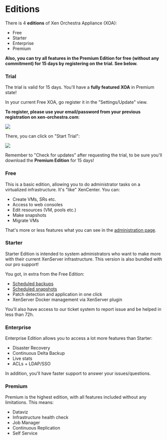 # Editions

There is 4 **editions** of Xen Orchestra Appliance (XOA):

* Free
* Starter
* Enterprise
* Premium

**Also, you can try all features in the Premium Edition for free (without any commitment) for 15 days by registering on the trial. See below.**

### Trial

The trial is valid for 15 days. You'll have a **fully featured XOA** in Premium state!

In your current Free XOA, go register it in the "Settings/Update" view.

**To register, please use your email/password from your previous registration on xen-orchestra.com**:

![](https://camo.githubusercontent.com/a8d804a7055deb81c88f1de0f3b5b0124d3fb1a2/68747470733a2f2f78656e2d6f72636865737472612e636f6d2f626c6f672f636f6e74656e742f696d616765732f323031352f30352f757064617465722e706e67)

There, you can click on "Start Trial":

![](https://camo.githubusercontent.com/435026d3bad8c096e10b6e8ea3fcdabe1b52462c/68747470733a2f2f78656e2d6f72636865737472612e636f6d2f626c6f672f636f6e74656e742f696d616765732f323031352f30352f747269616c2e706e67)

Remember to "Check for updates" after requesting the trial, to be sure you'll download the **Premium Edition** for 15 days!

### Free

This is a basic edition, allowing you to do administrator tasks on a virtualized infrastructure. It's "like" XenCenter. You can:

* Create VMs, SRs etc.
* Access to web consoles
* Edit resources (VM, pools etc.)
* Make snapshots
* Migrate VMs

That's more or less features what you can see in the [administration page](administration.md).

### Starter

Starter Edition is intended to system administrators who want to make more with their current XenServer infrastructure. This version is also bundled with our pro support!

You got, in extra from the Free Edition:

* [Scheduled backups](full_backups.md)
* [Scheduled snapshots](rolling_snapshots.md)
* Patch detection and application in one click
* XenServer Docker management via XenServer plugin

You'll also have access to our ticket system to report issue and be helped in less than 72h.

### Enterprise

Enterprise Edition allows you to access a lot more features than Starter:

* Disaster Recovery
* Continuous Delta Backup
* Live stats
* ACLs + LDAP/SSO

In addition, you'll have faster support to answer your issues/questions.

### Premium

Premium is the highest edition, with all features included without any limitations. This means:

* Dataviz
* Infrastructure health check
* Job Manager
* Continuous Replication
* Self Service